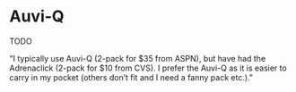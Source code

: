 # Auvi-Q

TODO

"I typically use Auvi-Q (2-pack for $35 from ASPN), but have had the Adrenaclick (2-pack for $10 from CVS). I prefer the Auvi-Q as it is easier to carry in my pocket (others don’t fit and I need a fanny pack etc.)."
